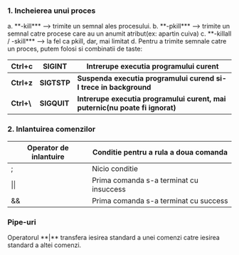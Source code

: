 <h3>1. Incheierea unui proces </h1>
	a. **-kill*** --> trimite un semnal ales procesului. 
	b. **-pkill*** --> trimite un semnal catre procese care au un anumit atribut(ex: apartin cuiva)
	c. **-killall / -skill*** --> la fel ca pkill, dar, mai limitat
	d. Pentru a trimite semnale catre un proces, putem folosi si combinatii de taste:
	
		
| Ctrl+c      | SIGINT      | Intrerupe executia programului curent                                        |
| ----------- | ----------- | ---------------------------------------------------------------------------- |
| **Ctrl+z**  | **SIGTSTP** | **Suspenda executia programului curend si-l trece in background**            |
| **Ctrl+\\** | **SIGQUIT** | **Intrerupe executia programului curent, mai puternic(nu poate fi ignorat)** |
<h3>2. Inlantuirea comenzilor </h3>

| Operator de inlantuire | Conditie pentru a rula a doua comanda   |
| ---------------------- | --------------------------------------- |
| ;                      | Nicio conditie                          |
| \|\|                   | Prima comanda s-a terminat cu insuccess |
| &&                     | Prima comanda s-a terminat cu success   |
<h3>Pipe-uri</h3>
Operatorul **|** transfera iesirea standard a unei comenzi catre iesirea standard a altei comenzi.
